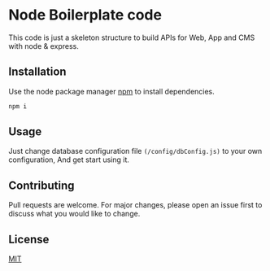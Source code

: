 # Node Boilerplate code

This code is just a skeleton structure to build APIs for Web, App and CMS with node & express.

## Installation

Use the node package manager [npm](https://www.npmjs.com/get-npm) to install dependencies.

```bash
npm i
```

## Usage

Just change database configuration file ```(/config/dbConfig.js)``` to your own configuration, And get start using it.

## Contributing
Pull requests are welcome. For major changes, please open an issue first to discuss what you would like to change.


## License
[MIT](https://choosealicense.com/licenses/mit/)